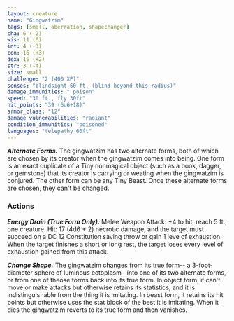 ```yaml
---
layout: creature
name: "Gingwatzim"
tags: [small, aberration, shapechanger]
cha: 6 (-2)
wis: 11 (0)
int: 4 (-3)
con: 16 (+3)
dex: 15 (+2)
str: 3 (-4)
size: small
challenge: "2 (400 XP)"
senses: "blindsight 60 ft. (blind beyond this radius)"
damage_immunities: " poison"
speed: "30 ft., fly 30ft"
hit_points: "39 (6d6+18)"
armor_class: "12"
damage_vulnerabilities: "radiant"
condition_immunities: "poisoned"
languages: "telepathy 60ft"
---
```


***Alternate Forms.*** The gingwatzim has two alternate forms, both of which are chosen by its creator when the gingwatzim comes into being. One form is an exact duplicate of a Tiny nonmagical object (such as a book, dagger, or gemstone) that its creator is carrying or weating when the gingwatzim is conjured. The other form can be any Tiny Beast. Once these alternate forms are chosen, they can't be changed.

### Actions

***Energy Drain (True Form Only).*** Melee Weapon Attack: +4 to hit, reach 5 ft., one creature. Hit: 17 (4d6 + 2) necrotic damage, and the target must succeed on a DC 12 Constitution saving throw or gain 1 leve of exhaustion. When the target finishes a short or long rest, the target loses every level of exhaustion gained from this attack.

***Change Shape.*** The gingwatzim changes from its true form-- a 3-foot-diameter sphere of luminous ectoplasm--into one of its two alternate forms, or from one of theose forms back into its true form. In object form, it can't move or make attacks but otherwise retains its statistics, and it is indistinguishable from the thing it is imitating. In beast form, it retains its hit points but otherwise uses the stat block of the best it is imitating. When it dies the gingwatzim reverts to its true form and then vanishes.

